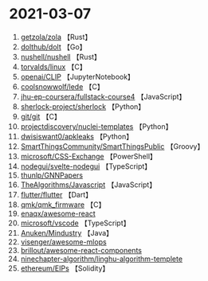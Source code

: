 # 2021-03-07

1. [getzola/zola](https://github.com/getzola/zola) 【Rust】
2. [dolthub/dolt](https://github.com/dolthub/dolt) 【Go】
3. [nushell/nushell](https://github.com/nushell/nushell) 【Rust】
4. [torvalds/linux](https://github.com/torvalds/linux) 【C】
5. [openai/CLIP](https://github.com/openai/CLIP) 【JupyterNotebook】
6. [coolsnowwolf/lede](https://github.com/coolsnowwolf/lede) 【C】
7. [jhu-ep-coursera/fullstack-course4](https://github.com/jhu-ep-coursera/fullstack-course4) 【JavaScript】
8. [sherlock-project/sherlock](https://github.com/sherlock-project/sherlock) 【Python】
9. [git/git](https://github.com/git/git) 【C】
10. [projectdiscovery/nuclei-templates](https://github.com/projectdiscovery/nuclei-templates) 【Python】
11. [dwisiswant0/apkleaks](https://github.com/dwisiswant0/apkleaks) 【Python】
12. [SmartThingsCommunity/SmartThingsPublic](https://github.com/SmartThingsCommunity/SmartThingsPublic) 【Groovy】
13. [microsoft/CSS-Exchange](https://github.com/microsoft/CSS-Exchange) 【PowerShell】
14. [nodegui/svelte-nodegui](https://github.com/nodegui/svelte-nodegui) 【TypeScript】
15. [thunlp/GNNPapers](https://github.com/thunlp/GNNPapers) 
16. [TheAlgorithms/Javascript](https://github.com/TheAlgorithms/Javascript) 【JavaScript】
17. [flutter/flutter](https://github.com/flutter/flutter) 【Dart】
18. [qmk/qmk_firmware](https://github.com/qmk/qmk_firmware) 【C】
19. [enaqx/awesome-react](https://github.com/enaqx/awesome-react) 
20. [microsoft/vscode](https://github.com/microsoft/vscode) 【TypeScript】
21. [Anuken/Mindustry](https://github.com/Anuken/Mindustry) 【Java】
22. [visenger/awesome-mlops](https://github.com/visenger/awesome-mlops) 
23. [brillout/awesome-react-components](https://github.com/brillout/awesome-react-components) 
24. [ninechapter-algorithm/linghu-algorithm-templete](https://github.com/ninechapter-algorithm/linghu-algorithm-templete) 
25. [ethereum/EIPs](https://github.com/ethereum/EIPs) 【Solidity】
